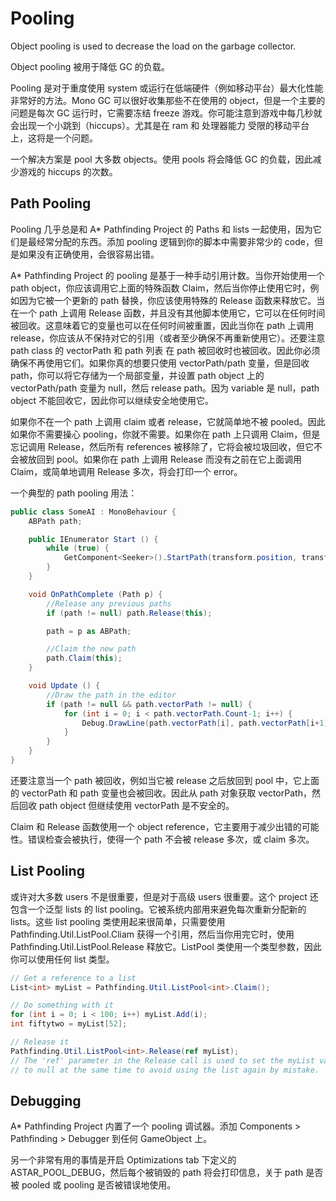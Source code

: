 # Pooling

Object pooling is used to decrease the load on the garbage collector.

Object pooling 被用于降低 GC 的负载。

Pooling 是对于重度使用 system 或运行在低端硬件（例如移动平台）最大化性能非常好的方法。Mono GC 可以很好收集那些不在使用的 object，但是一个主要的问题是每次 GC 运行时，它需要冻结 freeze 游戏。你可能注意到游戏中每几秒就会出现一个小跳到（hiccups）。尤其是在 ram 和 处理器能力 受限的移动平台上，这将是一个问题。

一个解决方案是 pool 大多数 objects。使用 pools 将会降低 GC 的负载，因此减少游戏的 hiccups 的次数。

## Path Pooling

Pooling 几乎总是和 A* Pathfinding Project 的 Paths 和 lists 一起使用，因为它们是最经常分配的东西。添加 pooling 逻辑到你的脚本中需要非常少的 code，但是如果没有正确使用，会很容易出错。

A* Pathfinding Project 的 pooling 是基于一种手动引用计数。当你开始使用一个 path object，你应该调用它上面的特殊函数 Claim，然后当你停止使用它时，例如因为它被一个更新的 path 替换，你应该使用特殊的 Release 函数来释放它。当在一个 path 上调用 Release 函数，并且没有其他脚本使用它，它可以在任何时间被回收。这意味着它的变量也可以在任何时间被重置，因此当你在 path 上调用 release，你应该从不保持对它的引用（或者至少确保不再重新使用它）。还要注意 path class 的 vectorPath 和 path 列表 在 path 被回收时也被回收。因此你必须确保不再使用它们。如果你真的想要只使用 vectorPath/path 变量，但是回收 path，你可以将它存储为一个局部变量，并设置 path object 上的 vectorPath/path 变量为 null，然后 release path。因为 variable 是 null，path object 不能回收它，因此你可以继续安全地使用它。

如果你不在一个 path 上调用 claim 或者 release，它就简单地不被 pooled。因此如果你不需要操心 pooling，你就不需要。如果你在 path 上只调用 Claim，但是忘记调用 Release，然后所有 references 被移除了，它将会被垃圾回收，但它不会被放回到 pool。如果你在 path 上调用 Release 而没有之前在它上面调用 Claim，或简单地调用 Release 多次，将会打印一个 error。

一个典型的 path pooling 用法：

```C#
public class SomeAI : MonoBehaviour {
    ABPath path;

    public IEnumerator Start () {
        while (true) {
            GetComponent<Seeker>().StartPath(transform.position, transform.position + transform.forward*10, OnPathComplete);
        }
    }

    void OnPathComplete (Path p) {
        //Release any previous paths
        if (path != null) path.Release(this);

        path = p as ABPath;

        //Claim the new path
        path.Claim(this);
    }

    void Update () {
        //Draw the path in the editor
        if (path != null && path.vectorPath != null) {
            for (int i = 0; i < path.vectorPath.Count-1; i++) {
                Debug.DrawLine(path.vectorPath[i], path.vectorPath[i+1], Color.green);
            }
        }
    }
}
```

还要注意当一个 path 被回收，例如当它被 release 之后放回到 pool 中，它上面的 vectorPath 和 path 变量也会被回收。因此从 path 对象获取 vectorPath，然后回收 path object 但继续使用 vectorPath 是不安全的。

Claim 和 Release 函数使用一个 object reference，它主要用于减少出错的可能性。错误检查会被执行，使得一个 path 不会被 release 多次，或 claim 多次。

## List Pooling

或许对大多数 users 不是很重要，但是对于高级 users 很重要。这个 project 还包含一个泛型 lists 的 list pooling。它被系统内部用来避免每次重新分配新的 lists。这些 list pooling 类使用起来很简单，只需要使用 Pathfinding.Util.ListPool.Cliam 获得一个引用，然后当你用完它时，使用 Pathfinding.Util.ListPool.Release 释放它。ListPool 类使用一个类型参数，因此你可以使用任何 list 类型。

```C#
// Get a reference to a list
List<int> myList = Pathfinding.Util.ListPool<int>.Claim();

// Do something with it
for (int i = 0; i < 100; i++) myList.Add(i);
int fiftytwo = myList[52];

// Release it
Pathfinding.Util.ListPool<int>.Release(ref myList);
// The 'ref' parameter in the Release call is used to set the myList variable
// to null at the same time to avoid using the list again by mistake.
```

## Debugging

A* Pathfinding Project 内置了一个 pooling 调试器。添加 Components > Pathfinding > Debugger 到任何 GameObject 上。

另一个非常有用的事情是开启 Optimizations tab 下定义的 ASTAR_POOL_DEBUG，然后每个被销毁的 path 将会打印信息，关于 path 是否被 pooled 或 pooling 是否被错误地使用。
